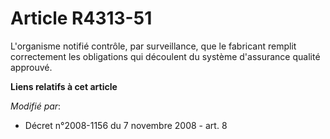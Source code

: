 # Article R4313-51

L'organisme notifié contrôle, par surveillance, que le fabricant remplit correctement les obligations qui découlent du
système d'assurance qualité approuvé.

**Liens relatifs à cet article**

_Modifié par_:

  - Décret n°2008-1156 du 7 novembre 2008 - art. 8
